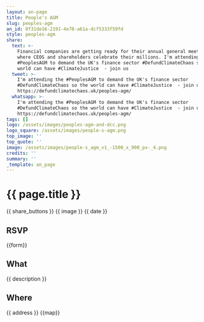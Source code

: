 ```yaml
---
layout: an-page
title: People's AGM
slug: peoples-agm
an_id: 0f31de16-2191-4e78-a61a-dcf5333f59fd
style: peoples-agm
share:
  text: >-
    Financial companies are getting ready for their annual general meetings,
    where CEOS and shareholders celebrate their millions. I'm attending the
    #PeoplesAGM to demand the UK's finance sector #DefundClimateChaos so the
    world can have #ClimateJustice  - join us
  tweet: >-
    I'm attending the #PeoplesAGM to demand the UK's finance sector
    #DefundClimateChaos so the world can have #ClimateJustice  - join us here:
    https://defundclimatechaos.uk/peoples-agm/
  whatsapp: >-
    I'm attending the #PeoplesAGM to demand the UK's finance sector
    #DefundClimateChaos so the world can have #ClimateJustice  - join us here:
    https://defundclimatechaos.uk/peoples-agm/
tags: []
logo: /assets/images/peoples-agm-and-dcc.png
logo_square: /assets/images/people-s-agm.png
top_image: ''
top_quote: ''
image: /assets/images/people-s_agm_v1_-1500_x_900_px-_4.png
credits: ''
summary: ''
_template: an_page
---
```


# {{ page.title }}

{{ share_buttons }}
{{ image }}
{{ date }}

## RSVP

{{form}}

## What

{{ description }}

## Where

{{ address }}
{{map}}
